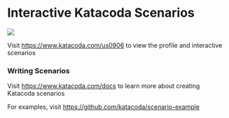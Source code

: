 # Interactive Katacoda Scenarios

[![](http://shields.katacoda.com/katacoda/us0906/count.svg)](https://www.katacoda.com/us0906 "Get your profile on Katacoda.com")

Visit https://www.katacoda.com/us0906 to view the profile and interactive scenarios

### Writing Scenarios
Visit https://www.katacoda.com/docs to learn more about creating Katacoda scenarios

For examples, visit https://github.com/katacoda/scenario-example
